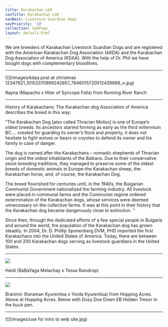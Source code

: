 ```yaml
---
title: Karakachan LGD
navTitle: Karakachan LGD
navNest: Livestock Guardian Dogs
navPriority: '10'
collection: SubPage
layout: default.html
---
```

We are breeders of Karakachan Livestock Guardian Dogs and are registered with the American Karakachan Dog Association (AKDA) and the Karakachan Dog Association of America (KDAA). With the help of Dr. Phil we have bought dogs with complementary bloodlines. 

<hr />

![](/images/kdaa post at christmas 12347921_10153370999242857_7846015720512439668_n.jpg)

Rayna (Mapacho x Hitar of Syncope Falls) from Running River Ranch

<hr />

History of Karakachans:  The Karakachan dog Association of America describes the breed in this way:

"The Karakachan Dog \[also called Thracian Mollos] is one of Europe’s oldest breeds. Its ancestors started forming as early as the third millennium BC.... created for guarding its owner’s flock and property, it does not hesitate to fight wolves or bears or coyotes to defend its owner and his family in case of danger. 

The dog is named after the Karakachans – nomadic shepherds of Thracian origin and the oldest inhabitants of the Balkans.   Due to their conservative stock-breeding traditions, they managed to preserve some of the oldest breeds of domestic animals in Europe–the Karakachan sheep, the Karakachan horse, and, of course, the Karakachan Dog.

 The breed flourished for centuries until, in the 1940s, the Bulgarian Communist Government nationalized the farming industry.  All livestock were placed in communal farms and the Communist regime ordered extermination of the Karakachan dogs, whose services were deemed unnecessary on the collective farms.   It was at this point in their history that the Karakachan dog became dangerously close to extinction. "

Since then, through the dedicated efforts of a few special people in Bulgaria and around the world, the population of the Karakachan dog has grown steadily.    In 2004, Dr. D. Phillip Sponenberg DVM, PHD imported the first Karakachans into the United States of America.     Today, there are between 100 and 200 Karakachan dogs serving as livestock guardians in the United States.

<hr />

![](/images/heidi.jpg)

Heidi (BaBaYaga Melachay x Tessa Raindrop)

<hr />

![](/images/19398745_10207437718541427_143098271_n.jpg)

Branimir (Karaman Kyurenitsa x Yorda Kyurenitsa) from Hopping Acres. Above at Hopping Acres. Below with Dozy Doe Down EB Hidden Tresor in the buck pen.

<hr />

![](/images/use for intro to web site.jpg)
